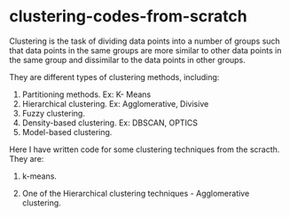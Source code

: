 # clustering-codes-from-scratch

Clustering is the task of dividing data points into a number of groups such that data points in the same groups are more similar to other data points in the same group and dissimilar to the data points in other groups.

They are different types of clustering methods, including:
1) Partitioning methods. Ex: K- Means
2) Hierarchical clustering. Ex: Agglomerative, Divisive
3) Fuzzy clustering.
4) Density-based clustering. Ex: DBSCAN, OPTICS 
5) Model-based clustering.

Here I have written code for some clustering techniques from the scracth. They are:

1) k-means.

2) One of the Hierarchical clustering techniques - Agglomerative clustering.


